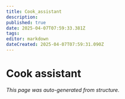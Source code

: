 ```yaml
---
title: Cook_assistant
description: 
published: true
date: 2025-04-07T07:59:33.381Z
tags: 
editor: markdown
dateCreated: 2025-04-07T07:59:31.090Z
---
```


# Cook assistant

*This page was auto-generated from structure.*